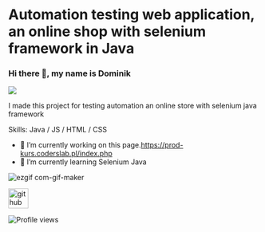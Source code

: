# Automation testing web application, an online shop with selenium framework in Java

### Hi there 👋, my name is Dominik
![](https://user-images.githubusercontent.com/66419930/92467054-e7a00a80-f1c8-11ea-9233-c6572ce26995.png)

I made this project for testing automation an online store with selenium java framework

Skills: Java / JS / HTML / CSS

- 🔭 I’m currently working on this page.https://prod-kurs.coderslab.pl/index.php 
- 🌱 I’m currently learning Selenium Java 

![ezgif com-gif-maker](https://user-images.githubusercontent.com/66419930/92660408-401ef700-f2f2-11ea-963f-e34d2da91248.gif)

[<img src='https://cdn.jsdelivr.net/npm/simple-icons@3.0.1/icons/github.svg' alt='github' height='40'>](https://github.com/z0ggy)

![Profile views](https://gpvc.arturio.dev/z0ggy) 
